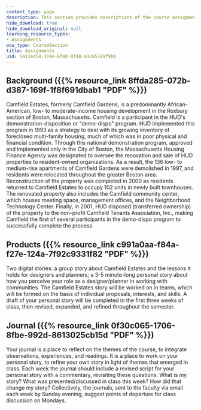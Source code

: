 ```yaml
---
content_type: page
description: This section provides descriptions of the course assignments.
hide_download: true
hide_download_original: null
learning_resource_types:
- Assignments
ocw_type: CourseSection
title: Assignments
uid: 5412ed54-319e-6f40-0f40-a32a5189f9b4
---
```


Background ({{% resource_link 8ffda285-072b-d387-169f-1f8f691dbab1 "PDF" %}})
--------------------------------------------------------

Camfield Estates, formerly Camfield Gardens, is a predominantly African-American, low- to moderate-income housing development in the Roxbury section of Boston, Massachusetts. Camfield is a participant in the HUD's demonstration-disposition or "demo-dispo" program. HUD implemented this program in 1993 as a strategy to deal with its growing inventory of foreclosed multi-family housing, much of which was in poor physical and financial condition. Through this national demonstration program, approved and implemented only in the City of Boston, the Massachusetts Housing Finance Agency was designated to oversee the renovation and sale of HUD properties to resident-owned organizations. As a result, the 136 low- to medium-rise apartments of Camfield Gardens were demolished in 1997, and residents were relocated throughout the greater Boston area. Reconstruction of the property was completed in 2000 as residents returned to Camfield Estates to occupy 102 units in newly built townhouses. The renovated property also includes the Camfield community center, which houses meeting space, management offices, and the Neighborhood Technology Center. Finally, in 2001, HUD disposed (transferred ownership) of the property to the non-profit Camfield Tenants Association, Inc., making Camfield the first of several participants in the demo-dispo program to successfully complete the process.

Products ({{% resource_link c991a0aa-f84a-f27e-124a-7f92c9331f82 "PDF" %}})
----------------------------------------------------

Two digital stories: a group story about Camfield Estates and the lessons it holds for designers and planners; a 3-5 minute-long personal story about how you perceive your role as a designer/planner in working with communities. The Camfield Estates story will be worked on in teams, which will be formed on the basis of individual proposals, interests, and skills. A draft of your personal story will be completed in the first three weeks of class, then revised, expanded, and refined throughout the semester.

Journal ({{% resource_link 0f30c065-1706-8fbe-992d-8613025cb15d "PDF" %}})
--------------------------------------------------

Your journal is a place to reflect on the themes of the course, to integrate observations, experiences, and readings. It is a place to work on your personal story, to refine your own story in light of themes that emerged in class. Each week the journal should include a revised script for your personal story with a commentary, revisiting these questions: What is my story? What was presented/discussed in class this week? How did that change my story? Collectively, the journals, sent to the faculty via email each week by Sunday evening, suggest points of departure for class discussion on Mondays.